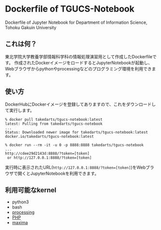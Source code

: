 # Dockerfile of TGUCS-Notebook
Dockerfile of Jupyter Notebook for Department of Information Science, Tohoku Gakuin University

## これは何？
東北学院大学教養学部情報科学科の情報処理演習用として作成したDockerfileです。
作成されたDockerイメージをロードするとJupyterNotebookが起動し、Webブラウザからpythonやprocessingなどのプログラミング環境を利用できます。

## 使い方
DockerHubにDockerイメージを登録してありますので、これをダウンロードして実行します。

```
% docker pull takedarts/tgucs-notebook:latest
latest: Pulling from takedarts/tgucs-notebook
...
Status: Downloaded newer image for takedarts/tgucs-notebook:latest
docker.io/takedarts/tgucs-notebook:latest

% docker run --rm -it -u 0 -p 8888:8888 takedarts/tgucs-notebook
...
http://cdee29d2143d:8888/?token=[token]
 or http://127.0.0.1:8888/?token=[token]
```

実行時に表示されたURL(`http://127.0.0.1:8888/?token=[token]`)をWebブラウザで開くとJupyterNotebookを利用できます。

## 利用可能なkernel
- python3
- bash
- [processing](https://github.com/Calysto/calysto_processing)
- [PHP](https://github.com/Litipk/Jupyter-PHP)
- [maxima](https://github.com/robert-dodier/maxima-jupyter)
